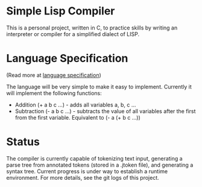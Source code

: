 # Simple Lisp Compiler
This is a personal project, written in C, to practice skills by writing an interpreter or compiler for a simplified dialect of LISP.

# Language Specification
(Read more at [language specification](docs/language.md))

The language will be very simple to make it easy to implement. Currently it will implement the following functions:
 - Addition (+ a b c ...) - adds all variables a, b, c ...
 - Subtraction (- a b c ...) - subtracts the value of all variables after the first from the first variable. Equivalent to (- a (+ b c ...))

# Status
The compiler is currently capable of tokenizing text input, generating a parse tree from annotated tokens (stored in a .jtoken file), and generating a syntax tree.
Current progress is under way to establish a runtime environment.
For more details, see the git logs of this project.